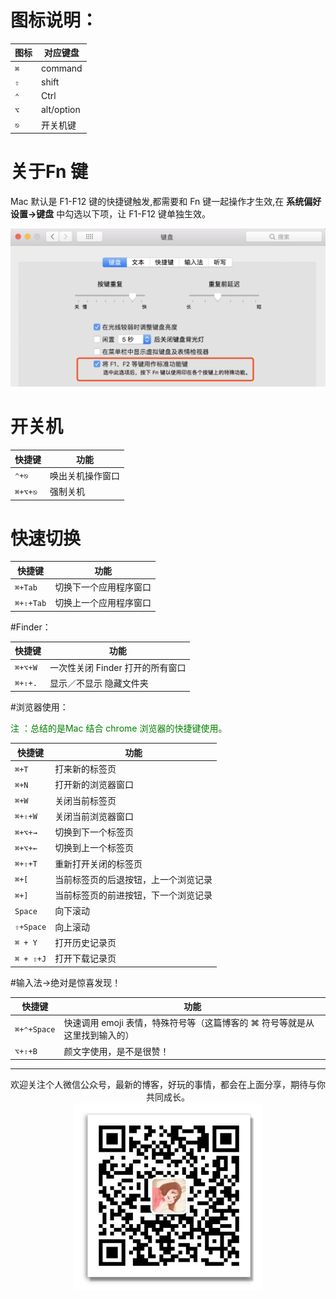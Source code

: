 # 图标说明：
|图标|对应键盘|
|--|--|
|```⌘```|command|
|```⇧```|shift|
|```⌃```|Ctrl|
|```⌥```|alt/option|
|```⎋```|开关机键|

# 关于Fn 键

Mac 默认是 F1-F12 键的快捷键触发,都需要和 Fn 键一起操作才生效,在 **系统偏好设置->键盘** 中勾选以下项，让 F1-F12 键单独生效。

![](http://raw.githubusercontent.com/DRPrincess/BlogImages/master/qiniu/a1c3b735ec3fe71eb361a38941aa73be.png)


# 开关机
|快捷键|功能|
|--|--|
|```⌃+⎋```|唤出关机操作窗口|
|```⌘+⌥+⎋```|强制关机|

# 快速切换
|快捷键|功能|
|--|--|
|```⌘+Tab```|切换下一个应用程序窗口|
|```⌘+⇧+Tab```|切换上一个应用程序窗口|

#Finder：

|快捷键|功能|
|--|--|
|```⌘+⌥+W```|一次性关闭 Finder 打开的所有窗口|
|```⌘+⇧+.```|显示／不显示 隐藏文件夹|



#浏览器使用：

<font color="#008000">注 ：总结的是Mac 结合 chrome 浏览器的快捷键使用。</font>

|快捷键|功能|
|--|--|
|```⌘+T```|打来新的标签页|
|```⌘+N```|打开新的浏览器窗口|
|```⌘+W```|关闭当前标签页|
|```⌘+⇧+W```|关闭当前浏览器窗口|
|```⌘+⌥+→```|切换到下一个标签页|
|```⌘+⌥+←```|切换到上一个标签页|
|```⌘+⇧+T```|重新打开关闭的标签页|
|```⌘+[```|当前标签页的后退按钮，上一个浏览记录|
|```⌘+]```|当前标签页的前进按钮，下一个浏览记录|
|```Space```|向下滚动|
|```⇧+Space```|向上滚动|
|```⌘ + Y```|打开历史记录页|
|```⌘ + ⇧+J```|打开下载记录页|



#输入法->绝对是惊喜发现！

|快捷键|功能|
|--|--|
|```⌘+⌃+Space```|快速调用 emoji 表情，特殊符号等（这篇博客的 ⌘ 符号等就是从这里找到输入的）|
|```⌥+⇧+B```|颜文字使用，是不是很赞！|

---
<div align=center>
欢迎关注个人微信公众号，最新的博客，好玩的事情，都会在上面分享，期待与你共同成长。
<div align=center>
<img src="http://raw.githubusercontent.com/DRPrincess/BlogImages/master/qiniu/qrcode_300.png" width = "300" height = "300" />
